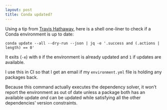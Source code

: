 ```yaml
---
layout: post
title: Conda updated?
---
```


Using a tip from
[Travis Hathaway](https://github.com/conda/conda/issues/14418#issuecomment-2513806325),
here is a shell one-liner to check if a Conda environment is up to date:

```shell
conda update --all --dry-run --json | jq -e '.success and (.actions | length) == 0'
```

It exits (`-e`) with `0` if the environment is already updated and `1` if
updates are available.

I use this in CI so that I get an email if my `environment.yml` file is holding
any packages back.

Because this command actually executes the dependency solver, it won’t report
the environment as out of date unless a package both has an available update
*and* can be updated while satisfying all the other dependencies’ version
constraints.
